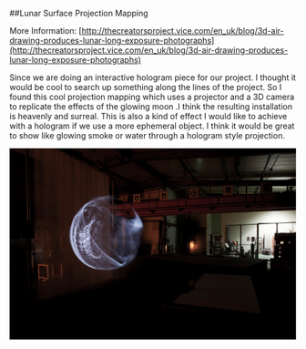 ##Lunar Surface Projection Mapping

More Information: [http://thecreatorsproject.vice.com/en_uk/blog/3d-air-drawing-produces-lunar-long-exposure-photographs](http://thecreatorsproject.vice.com/en_uk/blog/3d-air-drawing-produces-lunar-long-exposure-photographs)

Since we are doing an interactive hologram piece for our project. I thought it would be cool to search up something along
the lines of the project. So I found this cool  projection mapping which uses a projector and a 
3D camera to replicate the effects of the glowing moon .I think the resulting installation is heavenly and surreal.
This is also a kind of effect I would like to achieve with a hologram if we use a more ephemeral object. I think it
would be great to show like glowing smoke or water through a hologram style projection.

![screen shot 2015-12-08 at 12 46 00 pm](assets/c837a4e6-9da9-11e5-89d5-a610978493e9.png)

 
